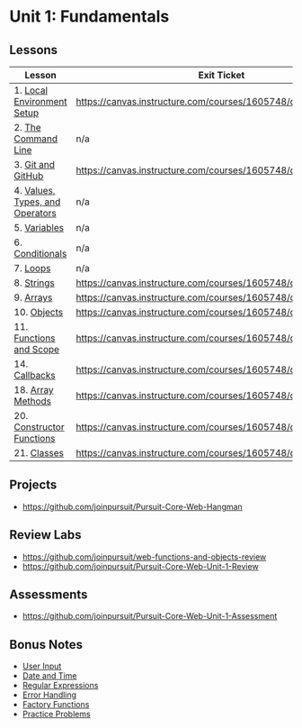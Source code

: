 # Unit 1: Fundamentals

## Lessons

| Lesson | Exit Ticket | Lab |
| --- | --- | --- |
| 1. [Local Environment Setup](./local_environment/README.md) | https://canvas.instructure.com/courses/1605748/quizzes/3937197 | lab |
| 2. [The Command Line](./the_command_line/README.md) | n/a | https://github.com/joinpursuit/PCNWLab-Command-Line/tree/454ec68e8986c55a977637f161991a1c02605f21 |
| 3. [Git and GitHub](./git_and_github/README.md) | https://canvas.instructure.com/courses/1605748/quizzes/3869510 | lab |
| 4. [Values, Types, and Operators](./values_types_operators/README.md) | n/a | https://github.com/joinpursuit/values_types_operators_assignment/blob/master/README.md |
| 5. [Variables](./variables/README.md) | n/a | https://github.com/joinpursuit/variable_assignment/blob/master/README.md |
| 6. [Conditionals](./conditionals/README.md) | n/a | https://github.com/joinpursuit/conditional_assignment/blob/master/README.md |
| 7. [Loops](./loops/README.md) | n/a | https://github.com/joinpursuit/loops_assignment/blob/master/README.md |
| 8. [Strings](./strings/README.md) | https://canvas.instructure.com/courses/1605748/quizzes/3988761 | https://github.com/joinpursuit/string_assignment/blob/master/README.md |
| 9. [Arrays](./arrays/README.md) | https://canvas.instructure.com/courses/1605748/quizzes/3996803 | https://github.com/joinpursuit/arrays_assignment |
| 10. [Objects](./objects/README.md) | https://canvas.instructure.com/courses/1605748/quizzes/4005988 | https://github.com/joinpursuit/objects_assignment |
| 11. [Functions and Scope](./functions/README.md) | https://canvas.instructure.com/courses/1605748/quizzes/4006749 | https://github.com/joinpursuit/functions_and_scope_assignment/blob/master/README.md |
| 14. [Callbacks](https://github.com/joinpursuit/Pursuit-Core-Web/blob/6_2/fundamentals/callbacks/README.md) | https://canvas.instructure.com/courses/1605748/quizzes/4012741 | https://github.com/joinpursuit/callback_assignment/blob/master/README.md |
| 18. [Array Methods](./array_methods/README.md) | https://canvas.instructure.com/courses/1605748/quizzes/4026758 | https://github.com/joinpursuit/array_methods_assignment/blob/master/README.md |
| 20. [Constructor Functions](./constructor_functions/README.md) | https://canvas.instructure.com/courses/1605748/quizzes/4046242 | https://github.com/joinpursuit/constructor_assignment/blob/master/README.md |
| 21. [Classes](./classes/README.md) | https://canvas.instructure.com/courses/1605748/quizzes/4046241 | https://github.com/joinpursuit/classes_assignment/blob/master/README.md |

## Projects

- https://github.com/joinpursuit/Pursuit-Core-Web-Hangman

## Review Labs

- https://github.com/joinpursuit/web-functions-and-objects-review
- https://github.com/joinpursuit/Pursuit-Core-Web-Unit-1-Review

## Assessments

- https://github.com/joinpursuit/Pursuit-Core-Web-Unit-1-Assessment

## Bonus Notes

* [User Input](./user_input/README.md)
* [Date and Time](./date_and_time/README.md)
* [Regular Expressions](./regex/README.md)
* [Error Handling](./error_handling/README.md)
* [Factory Functions](./factory_functions/README.md)
* [Practice Problems](./practice_problems/unit_1_practice_problems.md)
